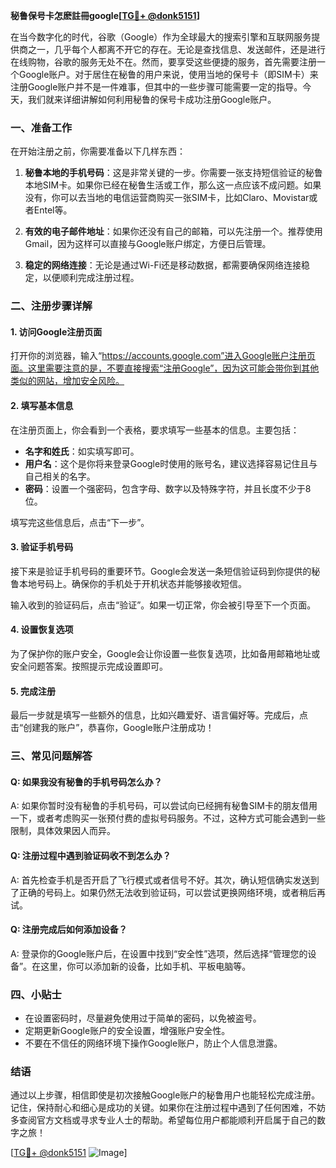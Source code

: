 **秘鲁保号卡怎麽註冊google[[TG💪+ @donk5151](https://t.me/s/donk5151)]**

在当今数字化的时代，谷歌（Google）作为全球最大的搜索引擎和互联网服务提供商之一，几乎每个人都离不开它的存在。无论是查找信息、发送邮件，还是进行在线购物，谷歌的服务无处不在。然而，要享受这些便捷的服务，首先需要注册一个Google账户。对于居住在秘鲁的用户来说，使用当地的保号卡（即SIM卡）来注册Google账户并不是一件难事，但其中的一些步骤可能需要一定的指导。今天，我们就来详细讲解如何利用秘鲁的保号卡成功注册Google账户。

### 一、准备工作

在开始注册之前，你需要准备以下几样东西：

1. **秘鲁本地的手机号码**：这是非常关键的一步。你需要一张支持短信验证的秘鲁本地SIM卡。如果你已经在秘鲁生活或工作，那么这一点应该不成问题。如果没有，你可以去当地的电信运营商购买一张SIM卡，比如Claro、Movistar或者Entel等。

2. **有效的电子邮件地址**：如果你还没有自己的邮箱，可以先注册一个。推荐使用Gmail，因为这样可以直接与Google账户绑定，方便日后管理。

3. **稳定的网络连接**：无论是通过Wi-Fi还是移动数据，都需要确保网络连接稳定，以便顺利完成注册过程。

### 二、注册步骤详解

#### 1. 访问Google注册页面

打开你的浏览器，输入“https://accounts.google.com”进入Google账户注册页面。这里需要注意的是，不要直接搜索“注册Google”，因为这可能会带你到其他类似的网站，增加安全风险。

#### 2. 填写基本信息

在注册页面上，你会看到一个表格，要求填写一些基本的信息。主要包括：

- **名字和姓氏**：如实填写即可。
- **用户名**：这个是你将来登录Google时使用的账号名，建议选择容易记住且与自己相关的名字。
- **密码**：设置一个强密码，包含字母、数字以及特殊字符，并且长度不少于8位。

填写完这些信息后，点击“下一步”。

#### 3. 验证手机号码

接下来是验证手机号码的重要环节。Google会发送一条短信验证码到你提供的秘鲁本地号码上。确保你的手机处于开机状态并能够接收短信。

输入收到的验证码后，点击“验证”。如果一切正常，你会被引导至下一个页面。

#### 4. 设置恢复选项

为了保护你的账户安全，Google会让你设置一些恢复选项，比如备用邮箱地址或安全问题答案。按照提示完成设置即可。

#### 5. 完成注册

最后一步就是填写一些额外的信息，比如兴趣爱好、语言偏好等。完成后，点击“创建我的账户”，恭喜你，Google账户注册成功！

### 三、常见问题解答

#### Q: 如果我没有秘鲁的手机号码怎么办？

A: 如果你暂时没有秘鲁的手机号码，可以尝试向已经拥有秘鲁SIM卡的朋友借用一下，或者考虑购买一张预付费的虚拟号码服务。不过，这种方式可能会遇到一些限制，具体效果因人而异。

#### Q: 注册过程中遇到验证码收不到怎么办？

A: 首先检查手机是否开启了飞行模式或者信号不好。其次，确认短信确实发送到了正确的号码上。如果仍然无法收到验证码，可以尝试更换网络环境，或者稍后再试。

#### Q: 注册完成后如何添加设备？

A: 登录你的Google账户后，在设置中找到“安全性”选项，然后选择“管理您的设备”。在这里，你可以添加新的设备，比如手机、平板电脑等。

### 四、小贴士

- 在设置密码时，尽量避免使用过于简单的密码，以免被盗号。
- 定期更新Google账户的安全设置，增强账户安全性。
- 不要在不信任的网络环境下操作Google账户，防止个人信息泄露。

### 结语

通过以上步骤，相信即使是初次接触Google账户的秘鲁用户也能轻松完成注册。记住，保持耐心和细心是成功的关键。如果你在注册过程中遇到了任何困难，不妨多查阅官方文档或寻求专业人士的帮助。希望每位用户都能顺利开启属于自己的数字之旅！

[[TG💪+ @donk5151](https://t.me/s/donk5151) ![Image](https://i.postimg.cc/rwNCRYN7/Snipaste-2025-04-30-17-27-05.png)]
